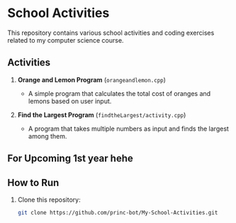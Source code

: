 # School Activities

This repository contains various school activities and coding exercises related to my computer science course.

## Activities

1. **Orange and Lemon Program** (`orangeandlemon.cpp`)
   - A simple program that calculates the total cost of oranges and lemons based on user input.

2. **Find the Largest Program** (`findtheLargest/activity.cpp`)
   - A program that takes multiple numbers as input and finds the largest among them.


## For Upcoming 1st year hehe
## How to Run

1. Clone this repository:
   ```bash
   git clone https://github.com/princ-bot/My-School-Activities.git
